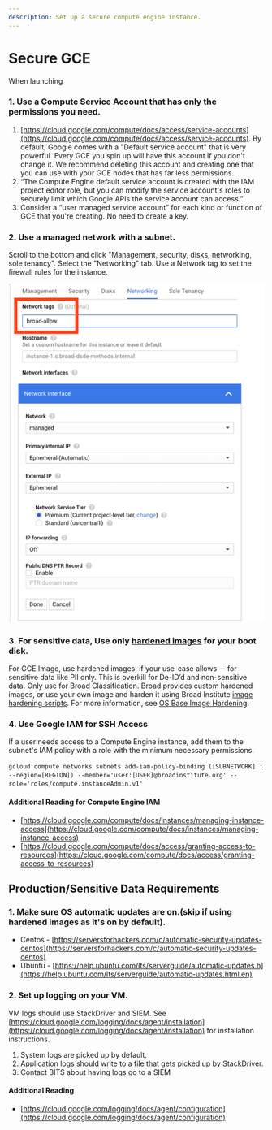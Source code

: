 ```yaml
---
description: Set up a secure compute engine instance.
---
```


# Secure GCE

When launching 

### 1. **Use a Compute Service Account that has only the permissions you need.**

1. [https://cloud.google.com/compute/docs/access/service-accounts](https://cloud.google.com/compute/docs/access/service-accounts). By default, Google comes with a "Default service account" that is very powerful. Every GCE you spin up will have this account if you don't change it. We recommend deleting this account and creating one that you can use with your GCE nodes that has far less permissions. 
2. “The Compute Engine default service account is created with the IAM project editor role, but you can modify the service account's roles to securely limit which Google APIs the service account can access.”
3. Consider a “user managed service account” for each kind or function of GCE that you're creating. No need to create a key.

### 2. Use a managed network with a subnet.

Scroll to the bottom and click "Management, security, disks, networking, sole tenancy". Select the "Networking" tab. Use a Network tag to set the firewall rules for the instance.

![Choose a network tag to determine the firewall rules for this instance.](../../.gitbook/assets/gce-network%20%282%29.png)

### 3. For sensitive data, Use only [hardened images](https://github.com/broadinstitute/dsp-appsec-base-image-hardening) for your boot disk.

For GCE Image, use hardened images, if your use-case allows -- for sensitive data like PII only. This is overkill for De-ID’d and non-sensitive data. Only use for Broad Classification. Broad provides custom hardened images, or use your own image and harden it using Broad Institute [image hardening scripts](https://github.com/broadinstitute/dsp-appsec-base-image-hardening). For more information, see [OS Base Image Hardening](https://dsp-security.broadinstitute.org/platform-security-categories/os-base-hardening).

### 4. Use Google IAM for SSH Access

If a user needs access to a Compute Engine instance, add them to the subnet's IAM policy with a role with the minimum necessary permissions.

`gcloud compute networks subnets add-iam-policy-binding ([SUBNETWORK] : --region=[REGION]) --member='user:[USER]@broadinstitute.org' --role='roles/compute.instanceAdmin.v1'`

#### Additional Reading for Compute Engine IAM

* [https://cloud.google.com/compute/docs/instances/managing-instance-access](https://cloud.google.com/compute/docs/instances/managing-instance-access)
* [https://cloud.google.com/compute/docs/access/granting-access-to-resources](https://cloud.google.com/compute/docs/access/granting-access-to-resources)

## Production/Sensitive Data Requirements

### 1. Make sure OS automatic updates are on.(skip if using hardened images as it's on by default).

* Centos - [https://serversforhackers.com/c/automatic-security-updates-centos](https://serversforhackers.com/c/automatic-security-updates-centos) 
* Ubuntu - [https://help.ubuntu.com/lts/serverguide/automatic-updates.h](https://help.ubuntu.com/lts/serverguide/automatic-updates.html.en)

### 2. Set up logging on your VM.

VM logs should use StackDriver and SIEM. See [https://cloud.google.com/logging/docs/agent/installation](https://cloud.google.com/logging/docs/agent/installation) for installation instructions.

1. System logs are picked up by default.
2. Application logs should write to a file that gets picked up by StackDriver.
3. Contact BITS about having logs go to a SIEM

#### Additional Reading

* [https://cloud.google.com/logging/docs/agent/configuration](https://cloud.google.com/logging/docs/agent/configuration)

